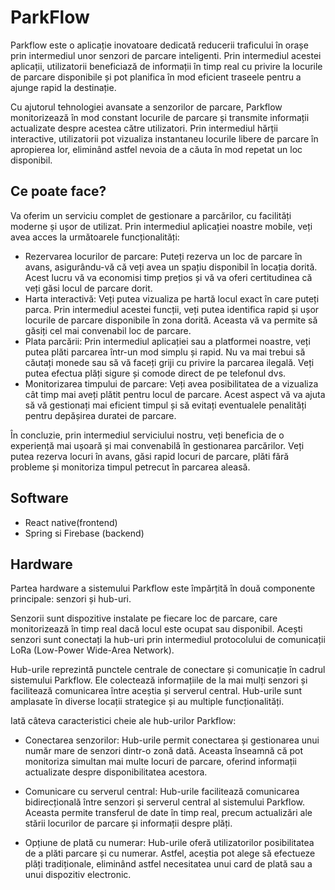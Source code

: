 # ParkFlow

Parkflow este o aplicație inovatoare dedicată reducerii traficului în orașe prin intermediul unor senzori de parcare inteligenti. Prin intermediul acestei aplicații, utilizatorii beneficiază de informații în timp real cu privire la locurile de parcare disponibile și pot planifica în mod eficient traseele pentru a ajunge rapid la destinație.

Cu ajutorul tehnologiei avansate a senzorilor de parcare, Parkflow monitorizează în mod constant locurile de parcare și transmite informații actualizate despre acestea către utilizatori. Prin intermediul hărții interactive, utilizatorii pot vizualiza instantaneu locurile libere de parcare în apropierea lor, eliminând astfel nevoia de a căuta în mod repetat un loc disponibil. 

## Ce poate face?
Va oferim un serviciu complet de gestionare a parcărilor, cu facilități moderne și ușor de utilizat. Prin intermediul aplicației noastre mobile, veți avea acces la următoarele funcționalități:

- Rezervarea locurilor de parcare: Puteți rezerva un loc de parcare în avans, asigurându-vă că veți avea un spațiu disponibil în locația dorită. Acest lucru vă va economisi timp prețios și vă va oferi certitudinea că veți găsi locul de parcare dorit.
- Harta interactivă: Veți putea vizualiza pe hartă locul exact în care puteți parca. Prin intermediul acestei funcții, veți putea identifica rapid și ușor locurile de parcare disponibile în zona dorită. Aceasta vă va permite să găsiți cel mai convenabil loc de parcare.
- Plata parcării: Prin intermediul aplicației sau a platformei noastre, veți putea plăti parcarea într-un mod simplu și rapid. Nu va mai trebui să căutați monede sau să vă faceți griji cu privire la parcarea ilegală. Veți putea efectua plăți sigure și comode direct de pe telefonul dvs.
- Monitorizarea timpului de parcare: Veți avea posibilitatea de a vizualiza cât timp mai aveți plătit pentru locul de parcare. Acest aspect vă va ajuta să vă gestionați mai eficient timpul și să evitați eventualele penalități pentru depășirea duratei de parcare.

În concluzie, prin intermediul serviciului nostru, veți beneficia de o experiență mai ușoară și mai convenabilă în gestionarea parcărilor. Veți putea rezerva locuri în avans, găsi rapid locuri de parcare, plăti fără probleme și monitoriza timpul petrecut în parcarea aleasă.

## Software
- React native(frontend)
- Spring si Firebase (backend)

## Hardware
Partea hardware a sistemului Parkflow este împărțită în două componente principale: senzori și hub-uri.

Senzorii sunt dispozitive instalate pe fiecare loc de parcare, care monitorizează în timp real dacă locul este ocupat sau disponibil. Acești senzori sunt conectați la hub-uri prin intermediul protocolului de comunicații LoRa (Low-Power Wide-Area Network).

Hub-urile reprezintă punctele centrale de conectare și comunicație în cadrul sistemului Parkflow. Ele colectează informațiile de la mai mulți senzori și facilitează comunicarea între aceștia și serverul central. Hub-urile sunt amplasate în diverse locații strategice și au multiple funcționalități.

Iată câteva caracteristici cheie ale hub-urilor Parkflow:

- Conectarea senzorilor: Hub-urile permit conectarea și gestionarea unui număr mare de senzori dintr-o zonă dată. Aceasta înseamnă că pot monitoriza simultan mai multe locuri de parcare, oferind informații actualizate despre disponibilitatea acestora.

- Comunicare cu serverul central: Hub-urile facilitează comunicarea bidirecțională între senzori și serverul central al sistemului Parkflow. Aceasta permite transferul de date în timp real, precum actualizări ale stării locurilor de parcare și informații despre plăți.

- Opțiune de plată cu numerar: Hub-urile oferă utilizatorilor posibilitatea de a plăti parcare și cu numerar. Astfel, aceștia pot alege să efectueze plăți tradiționale, eliminând astfel necesitatea unui card de plată sau a unui dispozitiv electronic.
